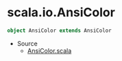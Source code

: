 
#                              scala.io.AnsiColor                              #

```scala
object AnsiColor extends AnsiColor
```

* Source
  * [AnsiColor.scala](https://github.com/scala/scala/tree/6d09a1ba5f/src/library/scala/io/AnsiColor.scala#L1)

